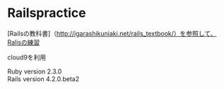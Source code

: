 # Railspractice

[Railsの教科書]（http://igarashikuniaki.net/rails_textbook/）を参照して、Ralisの練習

cloud9を利用

Ruby version 2.3.0  
Rails version 4.2.0.beta2  
